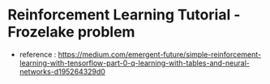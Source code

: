 # Reinforcement Learning Tutorial - Frozelake problem
+ reference : https://medium.com/emergent-future/simple-reinforcement-learning-with-tensorflow-part-0-q-learning-with-tables-and-neural-networks-d195264329d0
  
